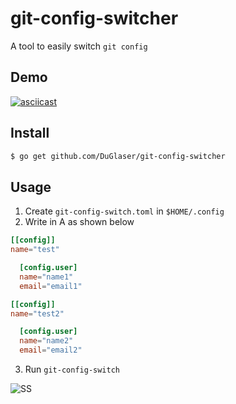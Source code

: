 # git-config-switcher

A tool to easily switch ``git config``

## Demo

[![asciicast](https://asciinema.org/a/ogZDrtqdil8l3NOrJGWD9PN4y.svg)](https://asciinema.org/a/ogZDrtqdil8l3NOrJGWD9PN4y)   


## Install

```bash
$ go get github.com/DuGlaser/git-config-switcher
```

## Usage
1. Create ``git-config-switch.toml`` in ``$HOME/.config``
2. Write in A as shown below
```toml
[[config]]
name="test"

  [config.user]
  name="name1"
  email="email1"

[[config]]
name="test2"

  [config.user]
  name="name2"
  email="email2"
```

3. Run ``git-config-switch``  


![SS](https://user-images.githubusercontent.com/50506482/102792288-a506e480-43eb-11eb-9403-2b1ead54dfae.png)
